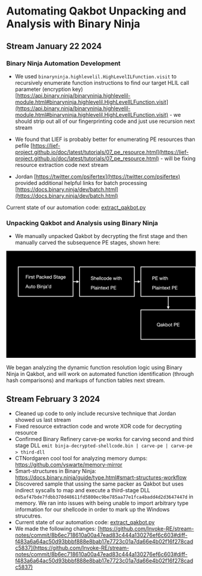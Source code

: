 # Automating Qakbot Unpacking and Analysis with Binary Ninja

## Stream January 22 2024

### Binary Ninja Automation Development

* We used `binaryninja.highlevelil.HighLevelILFunction.visit` to recursively enumerate function instructions to find our target HLIL call parameter (encryption key) [https://api.binary.ninja/binaryninja.highlevelil-module.html#binaryninja.highlevelil.HighLevelILFunction.visit](https://api.binary.ninja/binaryninja.highlevelil-module.html#binaryninja.highlevelil.HighLevelILFunction.visit) - we should strip out all of our fingerprinting code and just use recursion next stream

* We found that LIEF is probably better for enumerating PE resources than pefile [https://lief-project.github.io/doc/latest/tutorials/07_pe_resource.html](https://lief-project.github.io/doc/latest/tutorials/07_pe_resource.html) - will be fixing resource extraction code next stream

* Jordan [https://twitter.com/psifertex](https://twitter.com/psifertex) provided additional helpful links for batch processing [https://docs.binary.ninja/dev/batch.html](https://docs.binary.ninja/dev/batch.html)

Current state of our automation code: [extract_qakbot.py](scripts/extract_qakbot.py)

### Unpacking Qakbot and Analysis using Binary Ninja

* We manually unpacked Qakbot by decrypting the first stage and then manually carved the subsequence PE stages, shown here:

![Unpacking Diagram](images/unpacking-diagram.001.png)

We began analyzing the dynamic function resolution logic using Binary Ninja in Qakbot, and will work on automated function identification (through hash comparisons) and markups of function tables next stream.

## Stream February 3 2024

* Cleaned up code to only include recursive technique that Jordan showed us last stream
* Fixed resource extraction code and wrote XOR code for decrypting resource
* Confirmed Binary Refinery carve-pe works for carving second and third stage DLL
`emit binja-decrypted-shellcode.bin | carve-pe | carve-pe > third-dll`
* CTNordgaren cool tool for analyzing memory dumps: https://github.com/vswarte/memory-mirror
* Smart-structures in Binary Ninja: https://docs.binary.ninja/guide/type.html#smart-structures-workflow
* Discovered sample that ussing the same packer as Qakbot but uses indirect syscalls to map and execute a third-stage DLL `0d5af47bde7fdbb370d48611fd5800ec9be785aa77e1fca4badd4d2d3647447d` in memory. We ran into issues with being unable to import arbitrary type information for our shellcode in order to mark up the Windows strucutres.
* Current state of our automation code: [extract_qakbot.py](scripts/extract_qakbot.py)
* We made the following changes: [https://github.com/Invoke-RE/stream-notes/commit/8b6ec718610a00a47ead83c444a130276ef6c603#diff-f483a6a64ac50d93bbbf888e8bab17e7723c01a7da66e4b02f16f278cadc5837](https://github.com/Invoke-RE/stream-notes/commit/8b6ec718610a00a47ead83c444a130276ef6c603#diff-f483a6a64ac50d93bbbf888e8bab17e7723c01a7da66e4b02f16f278cadc5837)


